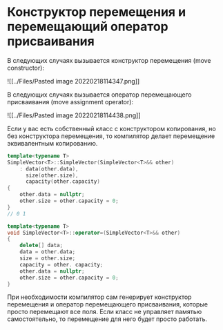 # Конструктор перемещения и перемещающий оператор присваивания
В следующих случаях вызывается конструктор перемещения (move constructor):

![[../Files/Pasted image 20220218114347.png]]

В следующих случаях вызывается оператор перемещающего присваивания (move assignment operator):

![[../Files/Pasted image 20220218114438.png]]

Если у вас есть собственный класс с конструктором копирования, но без конструктора перемещения, то компилятор делает перемещение эквивалентным копированию.

```cpp
template<typename T> 
SimpleVector<T>::SimpleVector(SimpleVector<T>&& other) 
	: data(other.data), 
	  size(other.size), 
	  capacity(other.capacity) 
{ 
	other.data = nullptr; 
	other.size = other.capacity = 0; 
} 
// 0 1
```

```cpp
template<typename T>
void SimpleVector<T>::operator=(SimpleVector<T>&& other) 
{ 
	delete[] data; 
	data = other.data; 
	size = other.size; 
	capacity = other. capacity; 
	other.data = nullptr; 
	other.size = other.capacity = 0; 
}
```

При необходимости компилятор сам генерирует конструктор перемещения и оператор перемещающего присваивания, которые просто перемещают все поля. Если класс не управляет памятью самостоятельно, то перемещение для него будет просто работать.